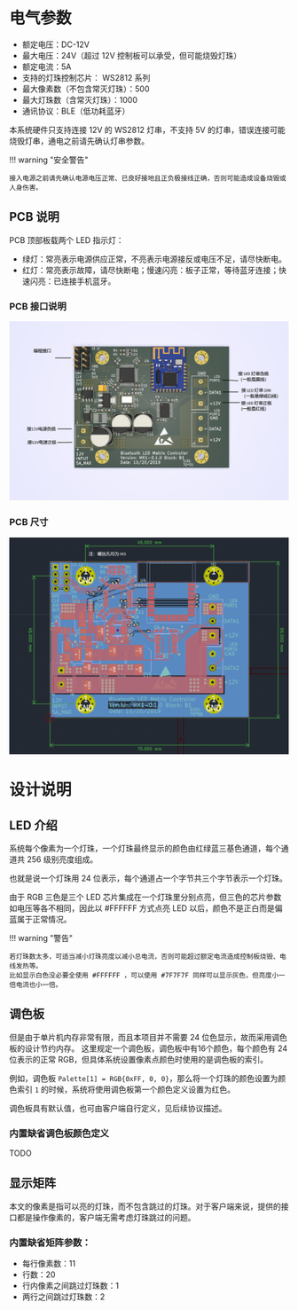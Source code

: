 # 电气参数

* 额定电压：DC-12V
* 最大电压：24V（超过 12V 控制板可以承受，但可能烧毁灯珠）
* 额定电流：5A
* 支持的灯珠控制芯片： WS2812 系列
* 最大像素数（不包含常灭灯珠）：500
* 最大灯珠数（含常灭灯珠）：1000
* 通讯协议：BLE（低功耗蓝牙）

本系统硬件只支持连接 12V 的 WS2812 灯串，不支持 5V 的灯串，错误连接可能烧毁灯串，通电之前请先确认灯串参数。

!!! warning "安全警告"

    接入电源之前请先确认电源电压正常、已良好接地且正负极接线正确，否则可能造成设备烧毁或人身伤害。

## PCB 说明

PCB 顶部板载两个 LED 指示灯：

* 绿灯：常亮表示电源供应正常，不亮表示电源接反或电压不足，请尽快断电。
* 红灯：常亮表示故障，请尽快断电；慢速闪亮：板子正常，等待蓝牙连接；快速闪亮：已连接手机蓝牙。

### PCB 接口说明

![PCB接口](images/board_conn.png)

### PCB 尺寸

![PCB尺寸图](images/board_size.png)

# 设计说明

## LED 介绍

系统每个像素为一个灯珠，一个灯珠最终显示的颜色由红绿蓝三基色通道，每个通道共 256 级别亮度组成。

也就是说一个灯珠用 24 位表示，每个通道占一个字节共三个字节表示一个灯珠。

由于 RGB 三色是三个 LED 芯片集成在一个灯珠里分别点亮，但三色的芯片参数如电压等各不相同，因此以 #FFFFFF 方式点亮 LED 以后，颜色不是正白而是偏蓝属于正常情况。

!!! warning "警告"

    若灯珠数太多，可适当减小灯珠亮度以减小总电流，否则可能超过额定电流造成控制板烧毁、电线发热等。
    比如显示白色没必要全使用 #FFFFFF ，可以使用 #7F7F7F 同样可以显示灰色，但亮度小一倍电流也小一倍。

## 调色板

但是由于单片机内存非常有限，而且本项目并不需要 24 位色显示，故而采用调色板的设计节约内存。
这里规定一个调色板，调色板中有16个颜色，每个颜色有 24 位表示的正常 RGB，但具体系统设置像素点颜色时使用的是调色板的索引。

例如，调色板 `Palette[1] = RGB{0xFF, 0, 0}`，那么将一个灯珠的颜色设置为颜色索引 `1` 的时候，系统将使用调色板第一个颜色定义设置为红色。

调色板具有默认值，也可由客户端自行定义，见后续协议描述。

### 内置缺省调色板颜色定义

TODO

## 显示矩阵

本文的像素是指可以亮的灯珠，而不包含跳过的灯珠。对于客户端来说，提供的接口都是操作像素的，客户端无需考虑灯珠跳过的问题。

### 内置缺省矩阵参数：

* 每行像素数：11
* 行数：20
* 行内像素之间跳过灯珠数：1
* 两行之间跳过灯珠数：2
